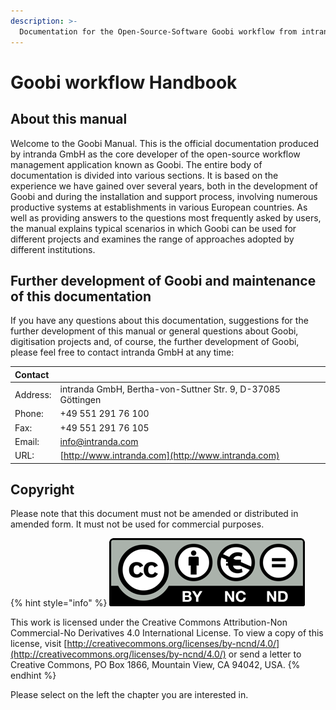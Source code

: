 ```yaml
---
description: >-
  Documentation for the Open-Source-Software Goobi workflow from intranda
---
```


# Goobi workflow Handbook

## About this manual

Welcome to the Goobi Manual. This is the official documentation produced by intranda GmbH as the core developer of the open-source workflow management application known as Goobi. The entire body of documentation is divided into various sections. It is based on the experience we have gained over several years, both in the development of Goobi and during the installation and support process, involving numerous productive systems at establishments in various European countries. As well as providing answers to the questions most frequently asked by users, the manual explains typical scenarios in which Goobi can be used for different projects and examines the range of approaches adopted by different institutions.

## Further development of Goobi and maintenance of this documentation

If you have any questions about this documentation, suggestions for the further development of this manual or general questions about Goobi, digitisation projects and, of course, the further development of Goobi, please feel free to contact intranda GmbH at any time:

| Contact |  |
| :--- | :--- |
| Address: | intranda GmbH, Bertha-von-Suttner Str. 9, D-37085 Göttingen |
| Phone: | +49 551 291 76 100 |
| Fax: | +49 551 291 76 105 |
| Email: | [info@intranda.com](mailto:info@intranda.com) |
| URL: | [http://www.intranda.com](http://www.intranda.com) |

## Copyright

Please note that this document must not be amended or distributed in amended form. It must not be used for commercial purposes.

{% hint style="info" %}
![](icon_cc.png)

This work is licensed under the Creative Commons Attribution-Non Commercial-No Derivatives 4.0 International License. To view a copy of this license, visit [http://creativecommons.org/licenses/by-ncnd/4.0/](http://creativecommons.org/licenses/by-ncnd/4.0/) or send a letter to Creative Commons, PO Box 1866, Mountain View, CA 94042, USA.
{% endhint %}

Please select on the left the chapter you are interested in.